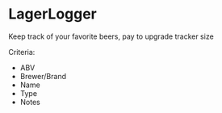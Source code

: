 # LagerLogger
Keep track of your favorite beers, pay to upgrade tracker size

Criteria:
- ABV
- Brewer/Brand
- Name
- Type
- Notes
